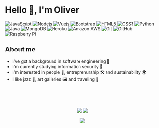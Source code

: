 # **Hello 👋, I'm Oliver**

![JavaScript](https://img.shields.io/badge/-JavaScript-black?style=flat-square&logo=javascript)
![Nodejs](https://img.shields.io/badge/-Nodejs-black?style=flat-square&logo=Node.js)
![Vuejs](https://img.shields.io/badge/-Vuejs-black?style=flat-square&logo=vuedotjs)
![Bootstrap](https://img.shields.io/badge/-Bootstrap-black?style=flat-square&logo=bootstrap)
![HTML5](https://img.shields.io/badge/-HTML5-black?style=flat-square&logo=html5)
![CSS3](https://img.shields.io/badge/-CSS3-black?style=flat-square&logo=css3)
![Python](https://img.shields.io/badge/-Python-black?style=flat-square&logo=Python)
![Java](https://img.shields.io/badge/-Java-black?style=flat-square&logo=java)
![MongoDB](https://img.shields.io/badge/-MongoDB-black?style=flat-square&logo=mongodb)
![Heroku](https://img.shields.io/badge/-Heroku-black?style=flat-square&logo=heroku)
![Amazon AWS](https://img.shields.io/badge/AWS-black?style=flat-square&logo=amazon-aws)
![Git](https://img.shields.io/badge/-Git-black?style=flat-square&logo=git)
![GitHub](https://img.shields.io/badge/-GitHub-black?style=flat-square&logo=github)
![Raspberry Pi](https://img.shields.io/badge/-Raspberry%20Pi-black?style=flat-square&logo=Raspberry-Pi)

## **About me**

- I've got a background in software engineering 💾
- I'm currently studying information security 🔐
- I'm interested in people 🤠, entreprenurship 🛠 and sustainability 🌍
- I like jazz 🎺, art galleries 🖼 and traveling 🧳

<br>
<br>
<br>
<p align="center">
<a target="_blank" href="https://oliverrr.net/"><img src="https://img.shields.io/badge/-Website-black?style=for-the-badge"></img></a>	
<a target="_blank" href="mailto:hello@oliverrr.net"><img src="https://img.shields.io/badge/-Gmail-black?style=for-the-badge&logo=Gmail"></img></a>
</p>

<p align="center">
<img src="https://visitor-badge.glitch.me/badge?page_id=this-oliver.this-oliver"></img>
</p>
